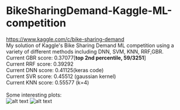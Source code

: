 # BikeSharingDemand-Kaggle-ML-competition
https://www.kaggle.com/c/bike-sharing-demand </br>
My solution of Kaggle's Bike Sharing Demand ML competition using a variety of different methods including DNN, SVM, KNN, RRF,GBR. </br>
Current GBR score: 0.37077[<b>top 2nd percentile, 59/3251</b>]</br>
Current RRF score: 0.39292</br> 
Current DNN score: 0.41125(keras code)</br>
Current SVR score: 0.45512 (gaussian kernel) </br>
Current KNN score: 0.55577 (k=4) </br></br>
Some interesting plots:</br>
![alt text](https://github.com/PiotrSobczak/BikeSharingDemand-Kaggle-ML-competition/blob/master/plots/hour_impact.png)
![alt text](https://github.com/PiotrSobczak/BikeSharingDemand-Kaggle-ML-competition/blob/master/plots/humidity_impact.png)
